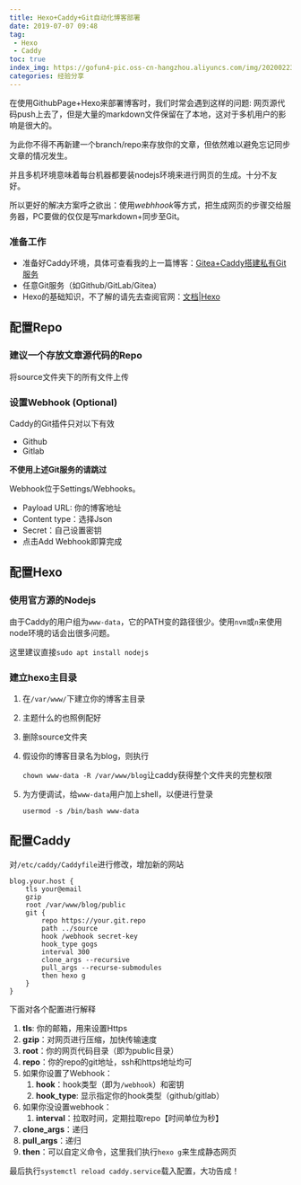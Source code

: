```yaml
---
title: Hexo+Caddy+Git自动化博客部署
date: 2019-07-07 09:48
tag:
 - Hexo
 - Caddy
toc: true
index_img: https://gofun4-pic.oss-cn-hangzhou.aliyuncs.com/img/20200223141357.png
categories: 经验分享
---
```


在使用GithubPage+Hexo来部署博客时，我们时常会遇到这样的问题: 网页源代码push上去了，但是大量的markdown文件保留在了本地，这对于多机用户的影响是很大的。

为此你不得不再新建一个branch/repo来存放你的文章，但依然难以避免忘记同步文章的情况发生。

并且多机环境意味着每台机器都要装nodejs环境来进行网页的生成。十分不友好。

所以更好的解决方案呼之欲出：使用*webhhook*等方式，把生成网页的步骤交给服务器，PC要做的仅仅是写markdown+同步至Git。

### 准备工作

- 准备好Caddy环境，具体可查看我的上一篇博客：[Gitea+Caddy搭建私有Git服务]([https://blog.fun4go.top/2019/07/06/Gitea+Caddy%E6%90%AD%E5%BB%BA%E7%A7%81%E6%9C%89Git%E6%9C%8D%E5%8A%A1/](https://blog.fun4go.top/2019/07/06/Gitea+Caddy搭建私有Git服务/))
- 任意Git服务（如Github/GitLab/Gitea）
- Hexo的基础知识，不了解的请先去查阅官网：[文档|Hexo](https://hexo.io/zh-cn/docs/index.html)

<!--more-->

## 配置Repo

### 建议一个存放文章源代码的Repo

将source文件夹下的所有文件上传

### 设置Webhook (Optional)

Caddy的Git插件只对以下有效

- Github
- Gitlab

**不使用上述Git服务的请跳过**

Webhook位于Settings/Webhooks。

- Payload URL: 你的博客地址
- Content type：选择Json
- Secret：自己设置密钥
- 点击Add Webhook即算完成



## 配置Hexo

### 使用官方源的Nodejs

由于Caddy的用户组为`www-data`，它的PATH变的路径很少。使用`nvm`或`n`来使用node环境的话会出很多问题。

这里建议直接`sudo apt install nodejs`

### 建立hexo主目录

1. 在`/var/www/`下建立你的博客主目录

2. 主题什么的也照例配好

3. 删除source文件夹

4. 假设你的博客目录名为blog，则执行

   `chown www-data -R /var/www/blog`让caddy获得整个文件夹的完整权限

5. 为方便调试，给`www-data`用户加上shell，以便进行登录

   `usermod -s /bin/bash www-data`



## 配置Caddy

对`/etc/caddy/Caddyfile`进行修改，增加新的网站

```
blog.your.host {
    tls your@email
    gzip
    root /var/www/blog/public
    git {
        repo https://your.git.repo
        path ../source
        hook /webhook secret-key
        hook_type gogs
        interval 300
        clone_args --recursive
        pull_args --recurse-submodules
        then hexo g
    }
}
```

下面对各个配置进行解释

1. **tls**: 你的邮箱，用来设置Https
2. **gzip**：对网页进行压缩，加快传输速度
3. **root**：你的网页代码目录（即为public目录）
4. **repo**：你的repo的git地址，ssh和https地址均可
5. 如果你设置了Webhook：
   1. **hook**：hook类型（即为`/webhook`）和密钥
   2. **hook_type**: 显示指定你的hook类型（github/gitlab）
6. 如果你没设置webhook：
   1. **interval**：拉取时间，定期拉取repo【时间单位为秒】
7. **clone_args**：递归
8. **pull_args**：递归
9. **then**：可以自定义命令，这里我们执行`hexo g`来生成静态网页



最后执行`systemctl reload caddy.service`载入配置，大功告成！